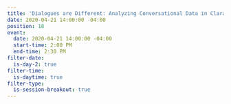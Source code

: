 ```yaml
---
title: 'Dialogues are Different: Analyzing Conversational Data in Clarabridge'
date: 2020-04-21 14:00:00 -04:00
position: 18
event:
  date: 2020-04-21 14:00:00 -04:00
  start-time: 2:00 PM
  end-time: 2:30 PM
filter-date:
  is-day-2: true
filter-time:
  is-daytime: true
filter-type:
  is-session-breakout: true
---
```


